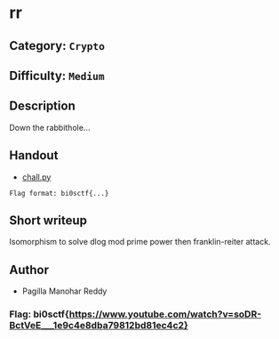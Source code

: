 # rr
## Category: `Crypto`
## Difficulty: `Medium`

## Description
Down the rabbithole...

## Handout
- [chall.py](./handout/chall.py)

`Flag format: bi0sctf{...}`

## Short writeup
Isomorphism to solve dlog mod prime power then franklin-reiter attack. 

## Author
- Pagilla Manohar Reddy

### Flag: bi0sctf{https://www.youtube.com/watch?v=soDR-BctVeE___1e9c4e8dba79812bd81ec4c2} 
